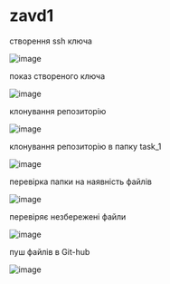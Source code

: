# zavd1
створення ssh ключа

![image](https://user-images.githubusercontent.com/85605310/121785145-c8ebfb80-cbc0-11eb-9776-7cfb2659a3f5.png)

показ створеного ключа

![image](https://user-images.githubusercontent.com/85605310/121785149-ce494600-cbc0-11eb-8102-8e2a8d88c802.png)

клонування репозиторію

![image](https://user-images.githubusercontent.com/85605310/121784278-c9ce5e80-cbbb-11eb-98e6-3621cd012475.png)

клонування репозиторію в папку task_1

![image](https://user-images.githubusercontent.com/85605310/121784443-a952d400-cbbc-11eb-8f18-947020567113.png)

перевірка папки на наявність файлів

![image](https://user-images.githubusercontent.com/85605310/121784468-c4bddf00-cbbc-11eb-9fde-ac0cc2e90298.png)

перевіряє незбережені файли

![image](https://user-images.githubusercontent.com/85605310/121784526-fa62c800-cbbc-11eb-938d-7541a63d5ba0.png)



пуш файлів в Git-hub

![image](https://user-images.githubusercontent.com/85605310/121787159-3d2c9c00-cbcd-11eb-9b03-cb5a843acaed.png)
